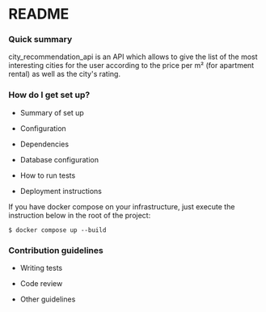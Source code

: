 # README #


### Quick summary ###

city_recommendation_api is an API which allows to give the list of the most interesting cities for the user according to the price per m² (for apartment rental) as well as the city's rating.

### How do I get set up? ###

* Summary of set up

* Configuration

* Dependencies

* Database configuration

* How to run tests

* Deployment instructions

If you have docker compose on your infrastructure, just execute the instruction below in the root of the project:
```shell
$ docker compose up --build
```

### Contribution guidelines ###

* Writing tests

* Code review

* Other guidelines
